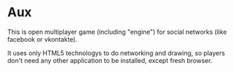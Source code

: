 Aux
========

This is open multiplayer game (including "engine") for social networks (like
facebook or vkontakte).

It uses only HTML5 technologys to do networking and drawing, so players don't
need any other application to be installed, except fresh browser.
